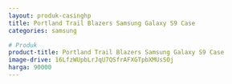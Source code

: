 ```yaml
---
layout: produk-casinghp
title: Portland Trail Blazers Samsung Galaxy S9 Case
categories: samsung

# Produk
product-title: Portland Trail Blazers Samsung Galaxy S9 Case
image-drive: 16LfzWUpbLrJqU7QSfrAFXGTpbXMUsSOj
harga: 90000
---
```

